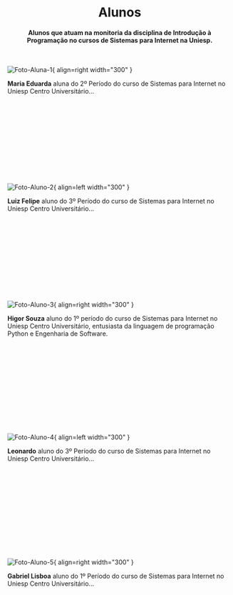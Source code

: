 <h1 align="center">Alunos</h1> 

<h4 align="center">Alunos que atuam na monitoria da disciplina de Introdução à Programação no cursos de Sistemas para Internet na Uniesp.</h4>

<br/>

![Foto-Aluna-1](/img/photos/user-2.jpg){ align=right width="300" }
<p align="left"><b>Maria Eduarda</b> aluna do 2º Período do curso de Sistemas para Internet no Uniesp Centro Universitário...</p>

<br/>
<br/>
<br/>
<br/>
<br/>
<br/>
<br/>
<br/>
<br/>
<br/>

![Foto-Aluno-2](/img/photos/user-2.jpg){ align=left width="300" }
<p align="left"><b>Luiz Felipe</b> aluno do 3º Período do curso de Sistemas para Internet no Uniesp Centro Universitário...</p>

<br/>
<br/>
<br/>
<br/>
<br/>
<br/>
<br/>
<br/>
<br/>
<br/>

![Foto-Aluno-3](/img/photos/aluno-higor.jpg){ align=right width="300" }
<p align="left"><b>Higor Souza</b> aluno do 1º período do curso de Sistemas para Internet no Uniesp Centro Universitário, 
entusiasta da linguagem de programação Python e Engenharia de Software.</p>

<br/>
<br/>
<br/>
<br/>
<br/>
<br/>
<br/>
<br/>
<br/>
<br/>
<br/>

![Foto-Aluno-4](/img/photos/user-2.jpg){ align=left width="300" }
<p align="left"><b>Leonardo</b> aluno do 3º Período do curso de Sistemas para Internet no Uniesp Centro Universitário...</p>

<br/>
<br/>
<br/>
<br/>
<br/>
<br/>
<br/>
<br/>
<br/>
<br/>
<br/>

![Foto-Aluno-5](/img/photos/aluno-gabriel.jpeg){ align=right width="300" }
<p align="left"><b>Gabriel Lisboa</b> aluno do 1º Período do curso de Sistemas para Internet no Uniesp Centro Universitário...</p>



